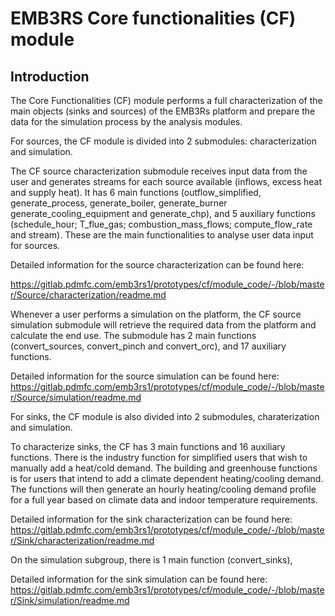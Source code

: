 # EMB3RS Core functionalities (CF) module

## Introduction
The Core Functionalities (CF) module performs a full characterization of the main objects (sinks and sources) of the EMB3Rs platform and prepare the data for the simulation process by the analysis modules.

For sources, the CF module is divided into 2 submodules: characterization and simulation.

The CF source characterization submodule receives input data from the user and generates streams for each source available (inflows, excess heat and supply heat). It has 6 main functions (outflow_simplified, generate_process, generate_boiler, generate_burner generate_cooling_equipment and generate_chp), and 5 auxiliary functions (schedule_hour; T_flue_gas; combustion_mass_flows; compute_flow_rate and stream). These are the main functionalities to analyse user data input for sources.

Detailed information for the source characterization can be found here:

https://gitlab.pdmfc.com/emb3rs1/prototypes/cf/module_code/-/blob/master/Source/characterization/readme.md

Whenever a user performs a simulation on the platform, the CF source simulation submodule will retrieve the required data from the platform and calculate the end use. The submodule has 2 main functions (convert_sources, convert_pinch and convert_orc), and 17 auxiliary functions. 

Detailed information for the source simulation can be found here:
https://gitlab.pdmfc.com/emb3rs1/prototypes/cf/module_code/-/blob/master/Source/simulation/readme.md


For sinks, the CF module is also divided into 2 submodules, charaterization and simulation.

To characterize sinks, the CF has 3 main functions and 16 auxiliary functions. There is the industry function for simplified users that wish to manually add a heat/cold demand.
The building and greenhouse functions is for users that intend to add a climate dependent heating/cooling demand. The functions will then generate an hourly heating/cooling demand profile for a full year based on climate data and indoor temperature requirements.

Detailed information for the sink characterization can be found here:
https://gitlab.pdmfc.com/emb3rs1/prototypes/cf/module_code/-/blob/master/Sink/characterization/readme.md

On the simulation subgroup, there is 1 main function (convert_sinks),

Detailed information for the sink simulation can be found here:
https://gitlab.pdmfc.com/emb3rs1/prototypes/cf/module_code/-/blob/master/Sink/simulation/readme.md
